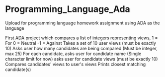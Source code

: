 # Programming_Language_Ada
Upload for programming language homework assignment using ADA as the language

First ADA project which compares a list of integers representing views,
 1 = For
 0 = Neutral
-1 = Against
Takes a set of 10 user views (must be exactly 10)
Asks user how many candidates are being compared (Must be integer, max 25)
For each candidate, asks user for candidate name (Single character limit for now)
                    asks user for candidate views (must be exactly 10)
Compares candidates' views to user's views
Prints closest matching candidate(s)
